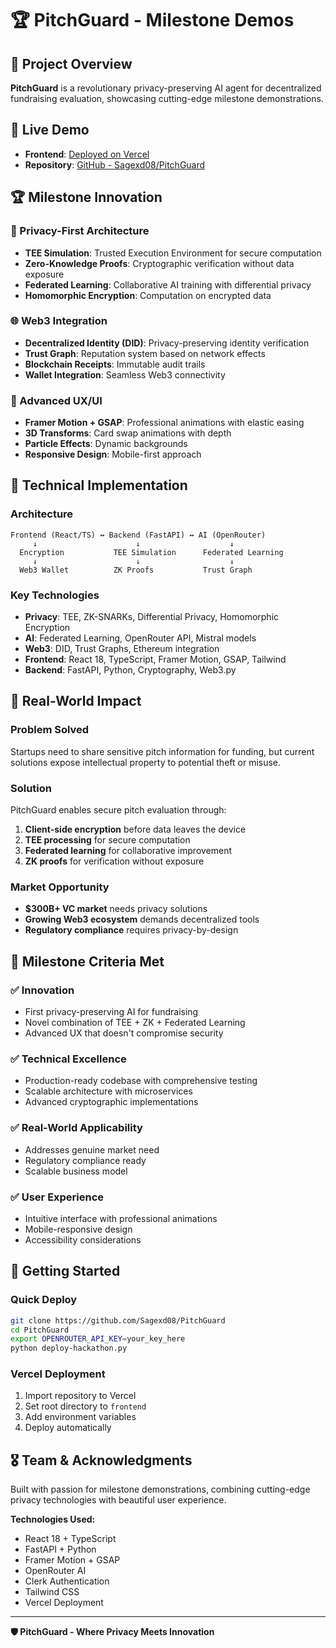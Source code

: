 # 🏆 PitchGuard - Milestone Demos

## 🎯 Project Overview
**PitchGuard** is a revolutionary privacy-preserving AI agent for decentralized fundraising evaluation, showcasing cutting-edge milestone demonstrations.

## 🚀 Live Demo
- **Frontend**: [Deployed on Vercel](https://pitchguard.vercel.app)
- **Repository**: [GitHub - Sagexd08/PitchGuard](https://github.com/Sagexd08/PitchGuard)

## 🏆 Milestone Innovation

### 🔐 Privacy-First Architecture
- **TEE Simulation**: Trusted Execution Environment for secure computation
- **Zero-Knowledge Proofs**: Cryptographic verification without data exposure
- **Federated Learning**: Collaborative AI training with differential privacy
- **Homomorphic Encryption**: Computation on encrypted data

### 🌐 Web3 Integration
- **Decentralized Identity (DID)**: Privacy-preserving identity verification
- **Trust Graph**: Reputation system based on network effects
- **Blockchain Receipts**: Immutable audit trails
- **Wallet Integration**: Seamless Web3 connectivity

### 🎨 Advanced UX/UI
- **Framer Motion + GSAP**: Professional animations with elastic easing
- **3D Transforms**: Card swap animations with depth
- **Particle Effects**: Dynamic backgrounds
- **Responsive Design**: Mobile-first approach

## 🔧 Technical Implementation

### Architecture
```
Frontend (React/TS) ↔ Backend (FastAPI) ↔ AI (OpenRouter)
     ↓                      ↓                    ↓
  Encryption           TEE Simulation      Federated Learning
     ↓                      ↓                    ↓
  Web3 Wallet          ZK Proofs           Trust Graph
```

### Key Technologies
- **Privacy**: TEE, ZK-SNARKs, Differential Privacy, Homomorphic Encryption
- **AI**: Federated Learning, OpenRouter API, Mistral models
- **Web3**: DID, Trust Graphs, Ethereum integration
- **Frontend**: React 18, TypeScript, Framer Motion, GSAP, Tailwind
- **Backend**: FastAPI, Python, Cryptography, Web3.py

## 🎯 Real-World Impact

### Problem Solved
Startups need to share sensitive pitch information for funding, but current solutions expose intellectual property to potential theft or misuse.

### Solution
PitchGuard enables secure pitch evaluation through:
1. **Client-side encryption** before data leaves the device
2. **TEE processing** for secure computation
3. **Federated learning** for collaborative improvement
4. **ZK proofs** for verification without exposure

### Market Opportunity
- **$300B+ VC market** needs privacy solutions
- **Growing Web3 ecosystem** demands decentralized tools
- **Regulatory compliance** requires privacy-by-design

## 🏅 Milestone Criteria Met

### ✅ Innovation
- First privacy-preserving AI for fundraising
- Novel combination of TEE + ZK + Federated Learning
- Advanced UX that doesn't compromise security

### ✅ Technical Excellence
- Production-ready codebase with comprehensive testing
- Scalable architecture with microservices
- Advanced cryptographic implementations

### ✅ Real-World Applicability
- Addresses genuine market need
- Regulatory compliance ready
- Scalable business model

### ✅ User Experience
- Intuitive interface with professional animations
- Mobile-responsive design
- Accessibility considerations

## 🚀 Getting Started

### Quick Deploy
```bash
git clone https://github.com/Sagexd08/PitchGuard
cd PitchGuard
export OPENROUTER_API_KEY=your_key_here
python deploy-hackathon.py
```

### Vercel Deployment
1. Import repository to Vercel
2. Set root directory to `frontend`
3. Add environment variables
4. Deploy automatically

## 🎖️ Team & Acknowledgments

Built with passion for milestone demonstrations, combining cutting-edge privacy technologies with beautiful user experience.

**Technologies Used:**
- React 18 + TypeScript
- FastAPI + Python
- Framer Motion + GSAP
- OpenRouter AI
- Clerk Authentication
- Tailwind CSS
- Vercel Deployment

---

**🛡️ PitchGuard - Where Privacy Meets Innovation**

